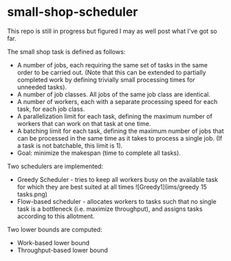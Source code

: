 # small-shop-scheduler
This repo is still in progress but figured I may as well post what I've got so far.

The small shop task is defined as follows:

-  A number of jobs, each requiring the same set of tasks in the same order to be carried out. (Note that this can be extended to partially completed work by defining trivially small processing times for unneeded tasks).
-  A number of job classes. All jobs of the same job class are identical.
-  A number of workers, each with a separate processing speed for each task, for each job class.
-  A parallelization limit for each task, defining the maximum number of workers that can work on that task at one time.
-  A batching limit for each task, defining the maximum number of jobs that can be processed in the same time as it takes to process a single job. (If a task is not batchable, this limit is 1).
- Goal: minimize the makespan (time to complete all tasks).

Two schedulers are implemented:
- Greedy Scheduler - tries to keep all workers busy on the available task for which they are best suited at all times
![Greedy1](ims/greedy 15 tasks.png)
- Flow-based scheduler - allocates workers to tasks such that no single task is a bottleneck (i.e. maximize throughput), and assigns tasks according to this allotment.

Two lower bounds are computed:
- Work-based lower bound 
- Throughput-based lower bound

